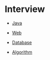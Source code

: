 # Interview


* [Java][java_link]

[java_link]: https://github.com/19920731/Interview/blob/main/Java.md


* [Web][web_link]

[web_link]: https://github.com/19920731/Interview/blob/main/Web.md


* [Database][db_link]

[db_link]: https://github.com/19920731/Interview/blob/main/Database.md


* [Algorithm][algorithm_link]

[algorithm_link]: https://github.com/19920731/Java/tree/master/src/algorithm
